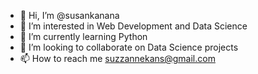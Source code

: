 - 👋 Hi, I’m @susankanana
- 👀 I’m interested in Web Development and Data Science
- 🌱 I’m currently learning Python
- 💞️ I’m looking to collaborate on Data Science projects
- 📫 How to reach me suzzannekans@gmail.com

<!---
susankanana/susankanana is a ✨ special ✨ repository because its `README.md` (this file) appears on your GitHub profile.
You can click the Preview link to take a look at your changes.
--->
